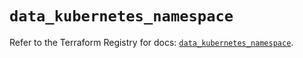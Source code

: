 # `data_kubernetes_namespace`

Refer to the Terraform Registry for docs: [`data_kubernetes_namespace`](https://registry.terraform.io/providers/hashicorp/kubernetes/2.30.0/docs/data-sources/namespace).
